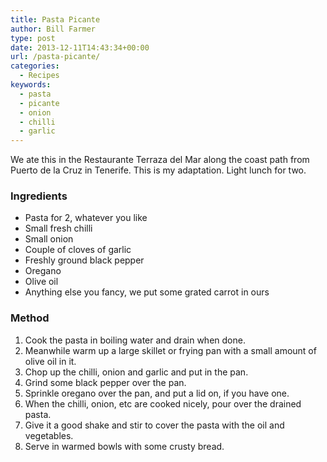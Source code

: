 ```yaml
---
title: Pasta Picante
author: Bill Farmer
type: post
date: 2013-12-11T14:43:34+00:00
url: /pasta-picante/
categories:
  - Recipes
keywords:
  - pasta
  - picante
  - onion
  - chilli
  - garlic
---
```

We ate this in the Restaurante Terraza del Mar along the coast path from Puerto de la Cruz in Tenerife. This is my adaptation. Light lunch for two.

### Ingredients

  * Pasta for 2, whatever you like
  * Small fresh chilli
  * Small onion
  * Couple of cloves of garlic
  * Freshly ground black pepper
  * Oregano
  * Olive oil
  * Anything else you fancy, we put some grated carrot in ours

### Method

  1. Cook the pasta in boiling water and drain when done.
  2. Meanwhile warm up a large skillet or frying pan with a small amount of olive oil in it.
  3. Chop up the chilli, onion and garlic and put in the pan.
  4. Grind some black pepper over the pan.
  5. Sprinkle oregano over the pan, and put a lid on, if you have one.
  6. When the chilli, onion, etc are cooked nicely, pour over the drained pasta.
  7. Give it a good shake and stir to cover the pasta with the oil and vegetables.
  8. Serve in warmed bowls with some crusty bread.

